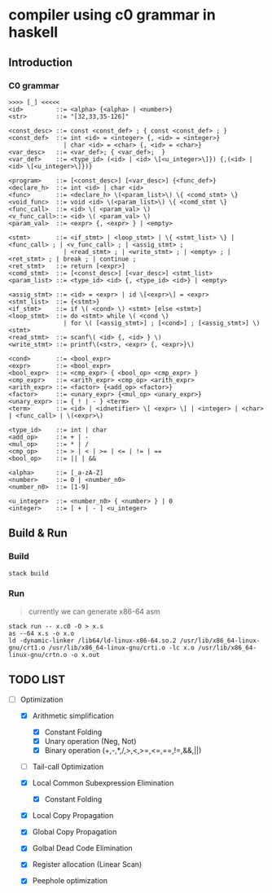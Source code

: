 # compiler using c0 grammar in haskell

## Introduction

### C0 grammar

```
>>>> [_] <<<<<
<id>         ::= <alpha> {<alpha> | <number>}
<str>        ::= "[32,33,35-126]"

<const_desc> ::= const <const_def> ; { const <const_def> ; }
<const_def>  ::= int <id> = <integer> {, <id> = <integer>}
               | char <id> = <char> {, <id> = <char>}
<var_desc>   ::= <var_def>; { <var_def>;  }
<var_def>    ::= <type_id> (<id> | <id> \[<u_integer>\]}) {,(<id> | <id> \[<u_integer>\]})}

<program>    ::= [<const_desc>] [<var_desc>] {<func_def>}
<declare_h>  ::= int <id> | char <id>
<func>       ::= <declare_h> \(<param_list>\) \{ <comd_stmt> \}
<void_func>  ::= void <id> \(<param_list>\) \{ <comd_stmt \}
<func_call>  ::= <id> \( <param_val> \)
<v_func_call>::= <id> \( <param_val> \)
<param_val>  ::= <expr> {, <expr> } | <empty>

<stmt>       ::= <if_stmt> | <loop_stmt> | \{ <stmt_list> \} | <func_call> ; | <v_func_call> ; | <assig_stmt> ;
               | <read_stmt> ; | <write_stmt> ; | <empty> ; | <ret_stmt> ; | break ; | continue ;
<ret_stmt>   ::= return [<expr>]
<comd_stmt>  ::= [<const_desc>] [<var_desc>] <stmt_list>
<param_list> ::= <type_id> <id> {, <type_id> <id>} | <empty>

<assig_stmt> ::= <id> = <expr> | id \[<expr>\] = <expr>
<stmt_list>  ::= {<stmt>}
<if_stmt>    ::= if \( <cond> \) <stmt> [else <stmt>]
<loop_stmt>  ::= do <stmt> while \( <cond \)
               | for \( [<assig_stmt>] ; [<cond>] ; [<assig_stmt>] \) <stmt>
<read_stmt>  ::= scanf\( <id> {, <id> } \)
<write_stmt> ::= printf\(<str>, <expr> {, <expr>}\)

<cond>       ::= <bool_expr>
<expr>       ::= <bool_expr>
<bool_expr>  ::= <cmp_expr> { <bool_op> <cmp_expr> }
<cmp_expr>   ::= <arith_expr> <cmp_op> <arith_expr>
<arith_expr> ::= <factor> {<add_op> <factor>}
<factor>     ::= <unary_expr> {<mul_op> <unary_expr>}
<unary_expr> ::= { ! | - } <term>
<term>       ::= <id> | <idnetifier> \[ <expr> \] | <integer> | <char> | <func_call> | \(<expr>\)

<type_id>    ::= int | char
<add_op>     ::= + | -
<mul_op>     ::= * | /
<cmp_op>     ::= > | < | >= | <= | != | ==
<bool_op>    ::= || | &&

<alpha>      ::= [_a-zA-Z]
<number>     ::= 0 | <number_n0>
<number_n0>  ::= [1-9]

<u_integer>  ::= <number_n0> { <number> } | 0
<integer>    ::= [ + | - ] <u_integer>
```

## Build & Run

### Build

```shell
stack build
```

### Run

> currently we can generate x86-64 asm

```
stack run -- x.c0 -O > x.s
as --64 x.s -o x.o
ld -dynamic-linker /lib64/ld-linux-x86-64.so.2 /usr/lib/x86_64-linux-gnu/crt1.o /usr/lib/x86_64-linux-gnu/crti.o -lc x.o /usr/lib/x86_64-linux-gnu/crtn.o -o x.out
```

## TODO LIST

- [ ] Optimization
  - [x] Arithmetic simplification
    - [x] Constant Folding
    - [x] Unary operation (Neg, Not)
    - [x] Binary operation (+,-,\*,/,>,<,>=,<=,==,!=,&&,||)
  - [ ] Tail-call Optimization
  - [x] Local Common Subexpression Elimination
    - [x] Constant Folding
  - [x] Local Copy Propagation
  - [x] Global Copy Propagation
  - [x] Golbal Dead Code Elimination
  - [x] Register allocation (Linear Scan)
  - [x] Peephole optimization

